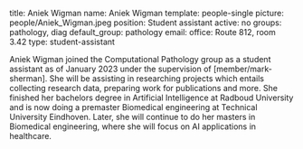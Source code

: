 title: Aniek Wigman
name: Aniek Wigman
template: people-single
picture: people/Aniek_Wigman.jpeg
position: Student assistant
active: no
groups: pathology, diag
default_group: pathology
email: 
office: Route 812, room 3.42
type: student-assistant

Aniek Wigman joined the Computational Pathology group as a student assistant as of January 2023 under the supervision of [member/mark-sherman]. She will be assisting in researching projects which entails collecting research data, preparing work for publications and more. She finished her bachelors degree in Artificial Intelligence at Radboud University and is now doing a premaster Biomedical engineering at Technical University Eindhoven. Later, she will continue to do her masters in Biomedical engineering, where she will focus on AI applications in healthcare.
